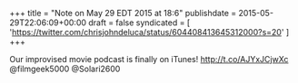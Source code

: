 +++
title = "Note on May 29 EDT 2015 at 18:6"
publishdate = 2015-05-29T22:06:09+00:00
draft = false
syndicated = [ 'https://twitter.com/chrisjohndeluca/status/604408413645312000?s=20' ]
+++

Our improvised movie podcast is finally on iTunes! http://t.co/AJYxJCjwXc @filmgeek5000 @Solari2600
